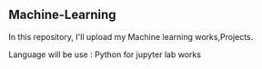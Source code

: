 ## Machine-Learning
In this repository, I'll upload my Machine learning works,Projects.

Language will be use : Python for jupyter lab works  

